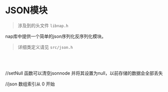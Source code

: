 # JSON模块

>  涉及到的头文件 `libnap.h`

nap库中提供一个简单的json序列化反序列化模块。

> 详细类定义请见  `src/json.h`

<br/>
<br/>

//setNull 函数可以清空jsonnode 并将其设置为null，以前存储的数据会全部丢失

//json 数组索引从  0 开始